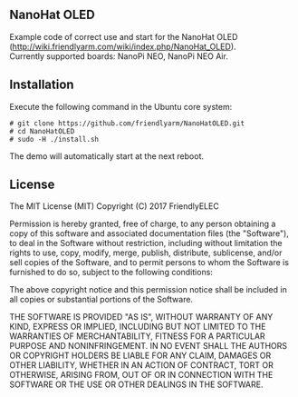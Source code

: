 ## **NanoHat OLED**

Example code of correct use and start for the NanoHat OLED (http://wiki.friendlyarm.com/wiki/index.php/NanoHat_OLED).  
Currently supported boards: NanoPi NEO, NanoPi NEO Air.


Installation
------------
Execute the following command in the Ubuntu core system:    

```
# git clone https://github.com/friendlyarm/NanoHatOLED.git
# cd NanoHatOLED
# sudo -H ./install.sh
```
The demo will automatically start at the next reboot.  

## License

The MIT License (MIT)
Copyright (C) 2017 FriendlyELEC

Permission is hereby granted, free of charge, to any person obtaining a copy
of this software and associated documentation files (the "Software"), to deal
in the Software without restriction, including without limitation the rights
to use, copy, modify, merge, publish, distribute, sublicense, and/or sell
copies of the Software, and to permit persons to whom the Software is
furnished to do so, subject to the following conditions:

The above copyright notice and this permission notice shall be included in
all copies or substantial portions of the Software.

THE SOFTWARE IS PROVIDED "AS IS", WITHOUT WARRANTY OF ANY KIND, EXPRESS OR
IMPLIED, INCLUDING BUT NOT LIMITED TO THE WARRANTIES OF MERCHANTABILITY,
FITNESS FOR A PARTICULAR PURPOSE AND NONINFRINGEMENT. IN NO EVENT SHALL THE
AUTHORS OR COPYRIGHT HOLDERS BE LIABLE FOR ANY CLAIM, DAMAGES OR OTHER
LIABILITY, WHETHER IN AN ACTION OF CONTRACT, TORT OR OTHERWISE, ARISING FROM,
OUT OF OR IN CONNECTION WITH THE SOFTWARE OR THE USE OR OTHER DEALINGS IN
THE SOFTWARE.
